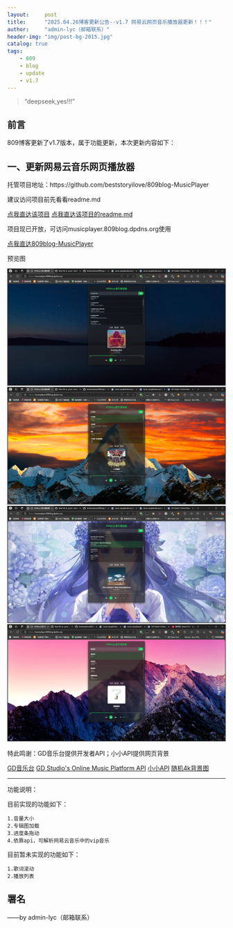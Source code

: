 ```yaml
---
layout:     post
title:      "2025.04.26博客更新公告--v1.7 网易云网页音乐播放器更新！！！"
author:     "admin-lyc（邮箱联系）"
header-img: "img/post-bg-2015.jpg"
catalog: true
tags:
    - 809
    - blog
    - update
    - v1.7
---
```


> “deepseek,yes!!!”

## 前言

<p>809博客更新了v1.7版本，属于功能更新，本次更新内容如下：</p>

## 一、更新网易云音乐网页播放器

<p>托管项目地址：https://github.com/beststoryilove/809blog-MusicPlayer</p>

<p>建议访问项目前先看看readme.md</p>

[点我直达该项目](https://github.com/beststoryilove/809blog-MusicPlayer)
[点我直达该项目的readme.md](https://github.com/beststoryilove/809blog-MusicPlayer/blob/main/README.md)

<p>项目现已开放，可访问musicplayer.809blog.dpdns.org使用</p>

[点我直达809blog-MusicPlayer](https://musicplayer.809blog.dpdns.org/)

<p>预览图</p>

![预览图1](img/neteasemusicplayer-1.jpg)
![预览图2](img/neteasemusicplayer-2.jpg)
![预览图3](img/neteasemusicplayer-3.jpg)
![预览图4](img/neteasemusicplayer-4.jpg)

<p>特此鸣谢：GD音乐台提供开发者API；小小API提供网页背景</p>

[GD音乐台](https://music.gdstudio.xyz/)
[GD Studio's Online Music Platform API](https://music-api.gdstudio.xyz/api.php)
[小小API](https://xxapi.cn/)
[随机4k背景图](https://xxapi.cn/doc/random4kPic)

---

<p>功能说明：</p>

<p>目前实现的功能如下：</p>

    1.音量大小
    2.专辑图加载
    3.进度条拖动
    4.依靠api，可解析网易云音乐中的vip音乐

<p>目前暂未实现的功能如下：</p>

    1.歌词滚动
    2.播放列表

<p id = "build"></p>

## 署名

<p>——by admin-lyc（邮箱联系）</p>

